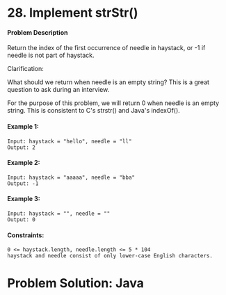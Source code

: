 # 28. Implement strStr()

#### Problem Description

Return the index of the first occurrence of needle in haystack, or -1 if needle is not part of haystack.

Clarification:

What should we return when needle is an empty string? This is a great question to ask during an interview.

For the purpose of this problem, we will return 0 when needle is an empty string. This is consistent to C's strstr() and Java's indexOf().

 

#### Example 1:
````
Input: haystack = "hello", needle = "ll"
Output: 2
````
#### Example 2:
````
Input: haystack = "aaaaa", needle = "bba"
Output: -1
````
#### Example 3:
````
Input: haystack = "", needle = ""
Output: 0
 ````

#### Constraints:
````
0 <= haystack.length, needle.length <= 5 * 104
haystack and needle consist of only lower-case English characters.
````

# Problem Solution: Java
```
